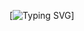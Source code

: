 [![Typing SVG](https://readme-typing-svg.demolab.com?font=Rubik+Burned&duration=3000&pause=1000&color=00F73F&background=FFFFFF00&random=false&width=435&lines=Full-Stack+Developer+(MERN))]

<!---
mostakim-h/mostakim-h is a ✨ special ✨ repository because its `README.md` (this file) appears on your GitHub profile.
You can click the Preview link to take a look at your changes.
--->
